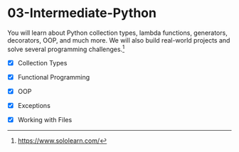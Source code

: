 # 03-Intermediate-Python

You will learn about Python collection types, lambda functions, generators, decorators, OOP, and much more.
We will also build real-world projects and solve several programming challenges.[^1]

- [x] Collection Types
- [x] Functional Programming
- [x] OOP
- [x] Exceptions
- [x] Working with Files



[^1]: https://www.sololearn.com/